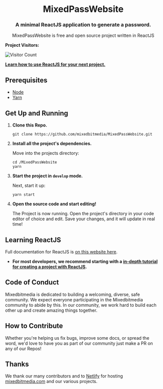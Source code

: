 <h1 align="center">
  MixedPassWebsite
</h1>

<h3 align="center">
  A minimal ReactJS application to generate a password.
</h3>
<p align="center">
  MixedPassWebsite is free and open source project written in ReactJS
</p>

<p><b>
  Project Visitors:
</b></p>

![Visitor Count](https://profile-counter.glitch.me/MixedPassWebsite/count.svg)

[**Learn how to use ReactJS for your next project.**](https://reactjs.org/docs/getting-started.html)

## Prerequisites

- [Node](https://nodejs.org/en/docs)
- [Yarn](https://yarnpkg.com/getting-started)

## Get Up and Running

1. **Clone this Repo.**

   ```shell
   git clone https://github.com/mixedbitmedia/MixedPassWebsite.git

   ```

2. **Install all the project's dependencies.**

   Move into the projects directory:

   ```shell
   cd /MixedPassWebsite
   yarn
   ```

3. **Start the project in `develop` mode.**

   Next, start it up:

   ```shell
   yarn start
   ```

4. **Open the source code and start editing!**

   The Project is now running. Open the project's directory in your code editor of choice and edit. Save your changes, and it will update in real time!

## Learning ReactJS

Full documentation for ReactJS is [on this website here](https://reactjs.org).

- **For most developers, we recommend starting with a [in-depth tutorial for creating a project with ReactJS](https://reactjs.org/docs/create-a-new-react-app.html).**

## Code of Conduct

Mixedbitmedia is dedicated to building a welcoming, diverse, safe community. We expect everyone participating in the Mixedbitmedia community to abide by this. In our community, we work hard to build each other up and create amazing things together.

## How to Contribute

Whether you're helping us fix bugs, improve some docs, or spread the word, we'd love to have you as part of our community just make a PR on any of our Repos!

## Thanks

We thank our many contributors and to [Netlify](https://www.netlify.com/) for hosting [mixedbitmedia.com](https://mixedbitmedia.com) and our various projects.
